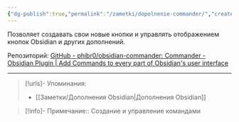 ```yaml
---
{"dg-publish":true,"permalink":"/zametki/dopolnenie-commander/","created":"2024-07-13 15:03","updated":"2024-09-23T22:45:08+03:00"}
---
```


Позволяет создавать свои новые кнопки и управлять отображением кнопок Obsidian и других дополнений.

Репозиторий: [GitHub - phibr0/obsidian-commander: Commander - Obsidian Plugin | Add Commands to every part of Obsidian's user interface](https://github.com/phibr0/obsidian-commander)

---
> [!urls]- Упоминания:
> - [[Заметки/Дополнения Obsidian\|Дополнения Obsidian]]

> [!info]-
> Примечание:: Создание и управление командами